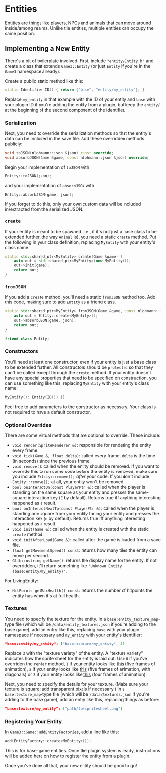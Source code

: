 # Entities

Entities are things like players, NPCs and animals that can move around inside/among realms. Unlike tile entities, multiple entities can occupy the same position.

## Implementing a New Entity

There's a bit of boilerplate involved. First, include `"entity/Entity.h"` and create a class that extends `Game3::Entity` (or just `Entity` if you're in the `Game3` namespace already).

Create a public static method like this:
```c++
static Identifier ID() { return {"base", "entity/my_entity"}; }
```
Replace `my_entity` in that example with the ID of your entity and `base` with your plugin ID if you're adding the entity from a plugin, but keep the `entity/` at the beginning of the second component
of the identifier.

### Serialization

Next, you need to override the serialization methods so that the entity's data can be included in the save file. Add these overridden methods publicly:
```c++
void toJSON(nlohmann::json &json) const override;
void absorbJSON(Game &game, const nlohmann::json &json) override;
```
Begin your implementation of `toJSON` with
```c++
Entity::toJSON(json);
```
and your implementation of `absorbJSON` with
```c++
Entity::absorbJSON(game, json);
```
If you forget to do this, only your own custom data will be included in/extracted from the serialized JSON.

### `create`

If your entity is meant to be spawned (i.e., if it's not just a base class to be extended further, the way `Animal` is), you need a static `create` method. Put the following in your class definition,
replacing `MyEntity` with your entity's class name:
```c++
static std::shared_ptr<MyEntity> create(Game &game) {
	auto out = std::shared_ptr<MyEntity>(new MyEntity());
	out->init(game);
	return out;
}
```

### `fromJSON`

If you add a `create` method, you'll need a static `fromJSON` method too. Add this code, making sure to add `Entity` as a friend class.

```c++
static std::shared_ptr<MyEntity> fromJSON(Game &game, const nlohmann::json &json) {
	auto out = Entity::create<MyEntity>();
	out->absorbJSON(game, json);
	return out;
}

friend class Entity;
```

### Constructors

You'll need at least one constructor, even if your entity is just a base class to be extended further. All constructors should be `protected` so that they can't be called except through the `create` method.
If your entity doesn't have any special properties that need to be specified on construction, you can use something like this, replacing `MyEntity` with your entity's class name:
```c++
MyEntity(): Entity(ID()) {}
```
Feel free to add parameters to the constructor as necessary. Your class is not required to have a default constructor.

### Optional Overrides

There are some virtual methods that are optional to override. These include:
- `void render(SpriteRenderer &)`: responsible for rendering the entity every frame.
- `void tick(Game &, float delta)`: called every frame. `delta` is the time (in seconds) since the previous frame.
- `void remove()`: called when the entity should be removed. If you want to override this to run some code before the entity is removed, make sure you include `Entity::remove();` *after* your code.
                   If you don't include `Entity::remove();` at all, your entity won't be removed.
- `bool onInteractOn(const PlayerPtr &)`: called when the player is standing on the same square as your entity and presses the same-square interaction key (`E` by default).
                                          Returns true iff anything interesting happened as a result.
- `bool onInteractNextTo(const PlayerPtr &)`: called when the player is standing one square from your entity facing your entity and presses the interaction key (`e` by default).
                                              Returns true iff anything interesting happened as a result.
- `void init(Game &)`: called when the entity is created with the static `create` method.
- `void initAfterLoad(Game &)`: called after the game is loaded from a save file.
- `float getMovementSpeed() const`: returns how many tiles the entity can move per second.
- `Glib::ustring getName()`: returns the display name for the entity. If not overridden, it'll return something like `"Unknown Entity (base:entity/my_entity)"`.

For LivingEntity:
- `HitPoints getMaxHealth() const`: returns the number of hitpoints the entity has when it's at full health.

### Textures

You need to specify the texture for the entity. In a `base:entity_texture_map`-type file (which will be `/data/entity_textures.json` if you're adding to the base game), add an entry like this,
replacing `base` with your plugin namespace if necessary and `my_entity` with your entity's identifier:
```json
"base:entity/my_entity": ["base:texture/my_entity", 3]
```
Replace `3` with the "texture variety" of the entity. A "texture variety" indicates how the sprite sheet for the entity is laid out.
Use `0` if you've overriden the `render` method, `1` if your entity looks like [this](https://github.com/heimskr/game3/blob/master/resources/characters/champions/Gangblanc.png?raw=true)
(five frames of animation), `2` if your entity looks like [this](https://github.com/heimskr/game3/blob/master/resources/characters/blacksmith.png?raw=true) (five frames of animation, with diagonals)
or `3` if your entity looks like [this](https://github.com/heimskr/game3/blob/master/resources/animals/chicken.png?raw=true) (four frames of animation).

Next, you need to specify the details for your texture. (Make sure your texture is square; add transparent pixels if necessary.) In a `base:texture_map`-type file (which will be `/data/textures.json`
if you're adding to the base game), add an entry like this, replacing things as before:
```json
"base:texture/my_entity": ["path/to/spritesheet.png"]
```

### Registering Your Entity

<!-- TODO: after the plugin system is implemented, add instructions for plugins -->
In `Game3::Game::addEntityFactories`, add a line like this:
```c++
add(EntityFactory::create<MyEntity>());
```
This is for base-game entities. Once the plugin system is ready, instructions will be added here on how to register the entity from a plugin.

Once you've done all that, your new entity should be good to go!
